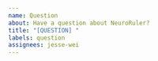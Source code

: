 ```yaml
---
name: Question
about: Have a question about NeuroRuler?
title: "[QUESTION] "
labels: question
assignees: jesse-wei
---
```

